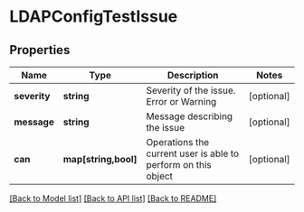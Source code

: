 # LDAPConfigTestIssue

## Properties
Name | Type | Description | Notes
------------ | ------------- | ------------- | -------------
**severity** | **string** | Severity of the issue. Error or Warning | [optional] 
**message** | **string** | Message describing the issue | [optional] 
**can** | **map[string,bool]** | Operations the current user is able to perform on this object | [optional] 

[[Back to Model list]](../README.md#documentation-for-models) [[Back to API list]](../README.md#documentation-for-api-endpoints) [[Back to README]](../README.md)


